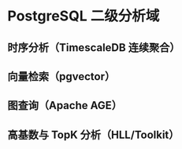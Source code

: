 # PostgreSQL 二级分析域

## 时序分析（TimescaleDB 连续聚合）

## 向量检索（pgvector）

## 图查询（Apache AGE）

## 高基数与 TopK 分析（HLL/Toolkit）
